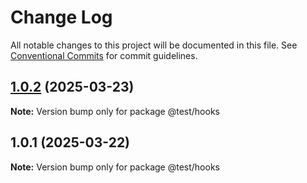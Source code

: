 # Change Log

All notable changes to this project will be documented in this file.
See [Conventional Commits](https://conventionalcommits.org) for commit guidelines.

## [1.0.2](https://github.com/xiaomo1128/turbo-demo/compare/@test/hooks@1.0.1...@test/hooks@1.0.2) (2025-03-23)

**Note:** Version bump only for package @test/hooks





## 1.0.1 (2025-03-22)

**Note:** Version bump only for package @test/hooks
